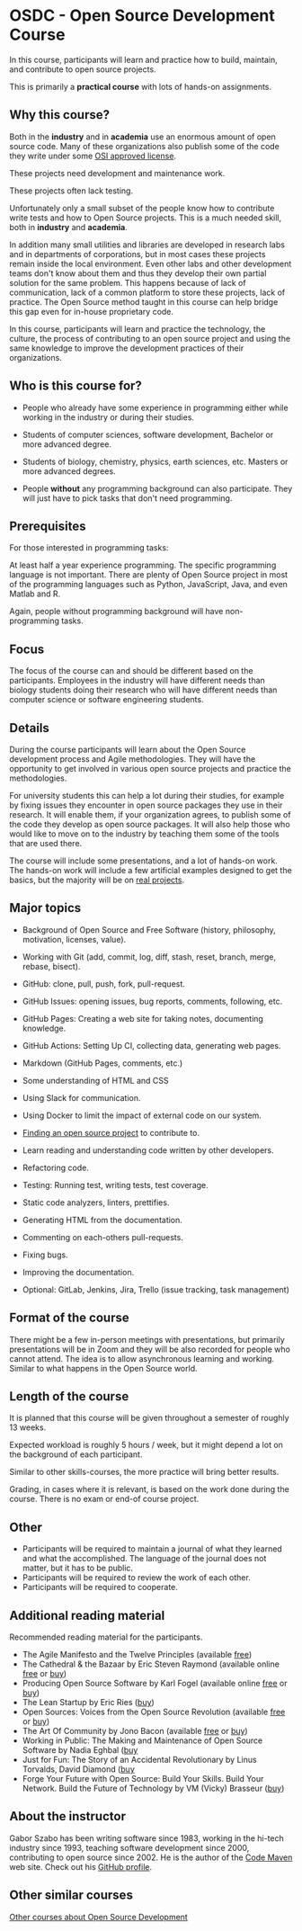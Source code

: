 # OSDC - Open Source Development Course

In this course, participants will learn and practice how to build, maintain, and contribute to open source projects.

This is primarily a **practical course** with lots of hands-on assignments.

## Why this course?

Both in the **industry** and in **academia** use an enormous amount of open source code. Many of these organizations also publish some of the code they write under some [OSI approved license](https://opensource.org/licenses).

These projects need development and maintenance work.

These projects often lack testing.

Unfortunately only a small subset of the people know how to contribute write tests and how to Open Source projects. This is a much needed skill, both in **industry** and **academia**.

In addition many small utilities and libraries are developed in research labs and in departments of corporations, but in most cases these projects remain inside the local environment. Even other labs and other development teams don't know about them and thus they develop their own partial solution for the same problem. This happens because of lack of communication, lack of a common platform to store these projects, lack of practice. The Open Source method taught in this course can help bridge this gap even for in-house proprietary code.

In this course, participants will learn and practice the technology, the culture, the process of contributing to an open source project and using the same knowledge to improve the development practices of their organizations.

## Who is this course for?

* People who already have some experience in programming either while working in the industry or during their studies.
* Students  of computer sciences, software development, Bachelor or more advanced degree.
* Students of biology, chemistry, physics, earth sciences, etc. Masters or more advanced degrees.

* People **without** any programming background can also participate. They will just have to pick tasks that don't need programming.

## Prerequisites

For those interested in programming tasks:

At least half a year experience programming. The specific programming language is not important. There are plenty of Open Source project in most of the programming languages such as Python, JavaScript, Java, and even Matlab and R.

Again, people without programming background will have non-programming tasks.

## Focus

The focus of the course can and should be different based on the participants. Employees in the industry will have different needs than biology students doing their research who will have different needs than computer science or software engineering students.

## Details

During the course participants will learn about the Open Source development process and Agile methodologies. They will have the opportunity to get involved in various open source projects and practice the methodologies.

For university students this can help a lot during their studies, for example by fixing issues they encounter in open source packages they use in their research. It will enable them, if your organization agrees, to publish some of the code they develop as open source packages. It will also help those who would like to move on to the industry by teaching them some of the tools that are used there.

The course will include some presentations, and a lot of hands-on work. The hands-on work will include a few artificial examples designed to get the basics, but the majority will be on [real projects](/projects).

## Major topics

* Background of Open Source and Free Software (history, philosophy, motivation, licenses, value).
* Working with Git (add, commit, log, diff, stash, reset, branch, merge, rebase, bisect).
* GitHub: clone, pull, push, fork, pull-request.
* GitHub Issues: opening issues, bug reports, comments, following, etc.
* GitHub Pages: Creating a web site for taking notes, documenting knowledge.
* GitHub Actions: Setting Up CI, collecting data, generating web pages.
* Markdown (GitHub Pages, comments, etc.)
* Some understanding of HTML and CSS
* Using Slack for communication.
* Using Docker to limit the impact of external code on our system.

* [Finding an open source project](/projects) to contribute to.
* Learn reading and understanding code written by other developers.
* Refactoring code.
* Testing: Running test, writing tests, test coverage.
* Static code analyzers, linters, prettifies.
* Generating HTML from the documentation.
* Commenting on each-others pull-requests.
* Fixing bugs.
* Improving the documentation.

* Optional: GitLab, Jenkins, Jira, Trello (issue tracking, task management)

## Format of the course

There might be a few in-person meetings with presentations, but primarily presentations will be in Zoom and they will be also recorded for people who cannot attend. The idea is to allow asynchronous learning and working. Similar to what happens in the Open Source world.

## Length of the course

It is planned that this course will be given throughout a semester of roughly 13 weeks.

Expected workload is roughly 5 hours / week, but it might depend a lot on the background of each participant.

Similar to other skills-courses, the more practice will bring better results.

Grading, in cases where it is relevant, is based on the work done during the course. There is no exam or end-of course project.


## Other

* Participants will be required to maintain a journal of what they learned and what the accomplished. The language of the journal does not matter, but it has to be public.
* Participants will be required to review the work of each other.
* Participants will be required to cooperate.

## Additional reading material

Recommended reading material for the participants.

* The Agile Manifesto and the Twelve Principles (available [free](https://agilemanifesto.org/))
* The Cathedral & the Bazaar by Eric Steven Raymond (available online [free](http://www.catb.org/~esr/writings/cathedral-bazaar/cathedral-bazaar/) or [buy](https://www.amazon.com/Cathedral-Bazaar-Musings-Accidental-Revolutionary/dp/0596001088))
* Producing Open Source Software by Karl Fogel (available online [free](https://producingoss.com/) or [buy](https://www.oreilly.com/library/view/producing-open-source/0596007590/))
* The Lean Startup  by Eric Ries ([buy](https://theleanstartup.com/book))
* Open Sources: Voices from the Open Source Revolution (available [free](https://www.oreilly.com/openbook/opensources/book/) or [buy](https://www.amazon.com/Open-Sources-Voices-Source-Revolution-ebook/dp/B0028N4WKG))
* The Art Of Community by Jono Bacon (available [free](https://www.jonobacon.com/books/artofcommunity/) or [buy](https://www.jonobacon.com/books/artofcommunity/))
* Working in Public: The Making and Maintenance of Open Source Software by Nadia Eghbal ([buy](https://www.amazon.com/dp/0578675862/)
* Just for Fun: The Story of an Accidental Revolutionary by Linus Torvalds, David Diamond ([buy](https://www.amazon.com/gp/product/0066620724)
* Forge Your Future with Open Source: Build Your Skills. Build Your Network. Build the Future of Technology by VM (Vicky) Brasseur ([buy](https://www.amazon.com/Forge-Your-Future-Open-Source/dp/1680503014))

## About the instructor

Gabor Szabo has been writing software since 1983, working in the hi-tech industry since 1993, teaching software development since 2000, contributing to open source since 2002.
He is the author of the [Code Maven](https://code-maven.com/) web site. Check out his [GitHub profile](https://github.com/szabgab/).

## Other similar courses

[Other courses about Open Source Development](/courses)

